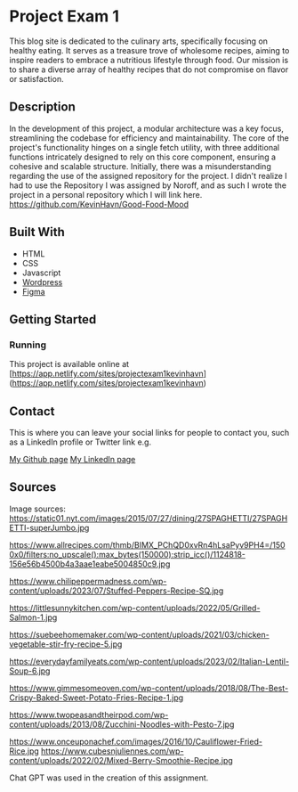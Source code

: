 # Project Exam 1

This blog site is dedicated to the culinary arts, specifically focusing on healthy eating. It serves as a treasure trove of wholesome recipes, aiming to inspire readers to embrace a nutritious lifestyle through food. Our mission is to share a diverse array of healthy recipes that do not compromise on flavor or satisfaction.

## Description

In the development of this project, a modular architecture was a key focus, streamlining the codebase for efficiency and maintainability. The core of the project's functionality hinges on a single fetch utility, with three additional functions intricately designed to rely on this core component, ensuring a cohesive and scalable structure. Initially, there was a misunderstanding regarding the use of the assigned repository for the project. I didn't realize I had to use the Repository I was assigned by Noroff, and as such I wrote the project in a personal repository which I will link here. https://github.com/KevinHavn/Good-Food-Mood

## Built With

- HTML
- CSS
- Javascript
- [Wordpress](https://wordpress.com/)
- [Figma](https://www.adobe.com/)

## Getting Started

### Running

This project is available online at [https://app.netlify.com/sites/projectexam1kevinhavn] (https://app.netlify.com/sites/projectexam1kevinhavn)

## Contact

This is where you can leave your social links for people to contact you, such as a LinkedIn profile or Twitter link e.g.

[My Github page](www.github.com/KevinHavn)
[My LinkedIn page](https://www.linkedin.com/in/kevin-havn/)

## Sources

Image sources:
https://static01.nyt.com/images/2015/07/27/dining/27SPAGHETTI/27SPAGHETTI-superJumbo.jpg

https://www.allrecipes.com/thmb/BIMX_PChQD0xvRn4hLsaPyv9PH4=/1500x0/filters:no_upscale():max_bytes(150000):strip_icc()/1124818-156e56b4500b4a3aae1eabe5004850c9.jpg

https://www.chilipeppermadness.com/wp-content/uploads/2023/07/Stuffed-Peppers-Recipe-SQ.jpg

https://littlesunnykitchen.com/wp-content/uploads/2022/05/Grilled-Salmon-1.jpg

https://suebeehomemaker.com/wp-content/uploads/2021/03/chicken-vegetable-stir-fry-recipe-5.jpg

https://everydayfamilyeats.com/wp-content/uploads/2023/02/Italian-Lentil-Soup-6.jpg

https://www.gimmesomeoven.com/wp-content/uploads/2018/08/The-Best-Crispy-Baked-Sweet-Potato-Fries-Recipe-1.jpg

https://www.twopeasandtheirpod.com/wp-content/uploads/2013/08/Zucchini-Noodles-with-Pesto-7.jpg

https://www.onceuponachef.com/images/2016/10/Cauliflower-Fried-Rice.jpg
https://www.cubesnjuliennes.com/wp-content/uploads/2022/02/Mixed-Berry-Smoothie-Recipe.jpg

Chat GPT was used in the creation of this assignment.
